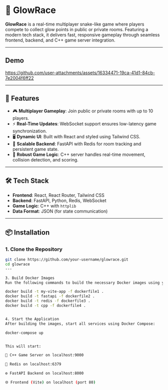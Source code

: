 # 🌟 GlowRace

**GlowRace** is a real-time multiplayer snake-like game where players compete to collect glow points in public or private rooms. Featuring a modern tech stack, it delivers fast, responsive gameplay through seamless frontend, backend, and C++ game server integration.

---
## Demo



https://github.com/user-attachments/assets/16334471-19ca-41d1-84cb-7e2004f6ff22



---
## 🚀 Features

- 🎮 **Multiplayer Gameplay**: Join public or private rooms with up to 10 players.
- ⚡ **Real-Time Updates**: WebSocket support ensures low-latency game synchronization.
- 🖥️ **Dynamic UI**: Built with React and styled using Tailwind CSS.
- 🧠 **Scalable Backend**: FastAPI with Redis for room tracking and persistent game state.
- 🔄 **Robust Game Logic**: C++ server handles real-time movement, collision detection, and scoring.

---

## 🛠️ Tech Stack

- **Frontend**: React, React Router, Tailwind CSS  
- **Backend**: FastAPI, Python, Redis, WebSocket  
- **Game Logic**: C++ with `httplib`  
- **Data Format**: JSON (for state communication)

---

## 📦 Installation

### 1. Clone the Repository

```bash
git clone https://github.com/your-username/glowrace.git
cd glowrace
---

3. Build Docker Images
Run the following commands to build the necessary Docker images using your custom Dockerfiles:

docker build -t my-vite-app -f dockerfile1 .
docker build -t fastapi -f dockerfile2 .
docker build -t redis -f dockerfile3 .
docker build -t cpp -f dockerfile4 .


4. Start the Application
After building the images, start all services using Docker Compose:

docker-compose up


This will start:

🐍 C++ Game Server on localhost:9000

🧠 Redis on localhost:6379

⚙️ FastAPI Backend on localhost:8000

🌐 Frontend (Vite) on localhost (port 80)

